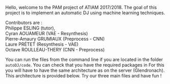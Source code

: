Hello, welcome to the PAM project of ATIAM 2017/2018.
The goal of this project is to implement an automatic DJ using machine learning techniques.  

Contributors are :  
Philippe ESLING (tutor),  
Cyran AOUAMEUR (VAE - Resynthesis)  
Pierre-Amaury GRUMIAUX (Preprocess - CNN)  
Laure PRÉTET (Resynthesis - VAE)  
Octave ROULLEAU-THERY (CNN - Preprocess)  
  
You can run the files from the command line if you are located in the folder `autoDJ/code`.
You can check that you have the required packages in 
For this you will have to have the same architecture as on the server (Glendronach).
This architecture is provided below.
Try our three main files and have fun !